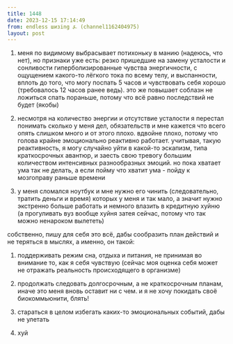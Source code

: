 ```yaml
---
title: 1448
date: 2023-12-15 17:14:49
from: endless шизing ⍼ (channel1162404975)
layout: post
---
```


1. меня по видимому выбрасывает потихоньку в манию (надеюсь, что нет), но признаки уже есть: резко пришедшие на замену усталости и сонливости гиперболизированные чувства энергичности, с ощущением какого-то лёгкого тока по всему телу, и выспанности, вплоть до того, что могу поспать 5 часов и чувствовать себя хорошо (требовалось 12 часов ранее ведь). это же повышает соблазн не ложиться спать пораньше, потому что всё равно последствий не будет (якобы)

2. несмотря на количество энергии и отсутствие усталости я перестал понимать сколько у меня дел, обязательств и мне кажется что всего опять слишком много и от этого плохо. вдвойне плохо, потому что голова крайне эмоционально реактивно работает. учитывая, такую реактивность, я могу случайно уйти в какой-то эскапизм, типа краткосрочных авантюр, и заесть свою тревогу большим количеством интенсивных разнообразных эмоций.
но пока хватает ума так не делать, а если пойму что хватит ума - пойду к мозгоправу раньше времени 

3. у меня сломался ноутбук и мне нужно его чинить (следовательно, тратить деньги и время) которых у меня и так мало, а значит нужно экстренно больше работать и немного влазить в кредитную хуйню (а прогуливать вуз вообще хуйня затея сейчас, потому что так можно ненароком вылететь)

собственно, пишу для себя это всё, дабы сообразить план действий и не теряться в мыслях, а именно, он такой:

1. поддерживать режим сна, отдыха и питания, не принимая во внимание то, как я себя чувствую (сейчас моя оценка себя может не отражать реальность происходящего в организме)

2. продолжать следовать долгосрочным, а не краткосрочным планам, иначе это меня вновь оставит ни с чем. и я не хочу покидать своё биокоммьюнити, блять!

3. стараться в целом избегать каких-то эмоциональных событий, дабы не улетать

4. хуй
